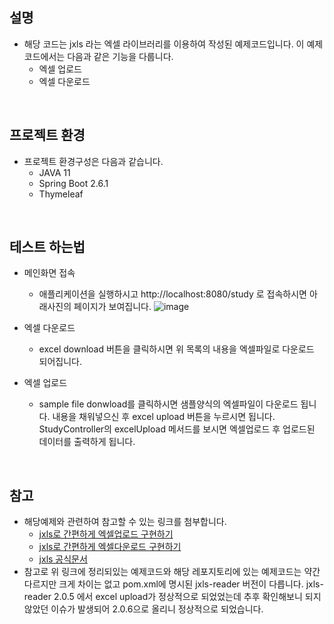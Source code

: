 ## 설명
- 해당 코드는 jxls 라는 엑셀 라이브러리를 이용하여 작성된 예제코드입니다. 이 예제코드에서는 다음과 같은 기능을 다룹니다.
  - 엑셀 업로드
  - 엑셀 다운로드
  
<br>

## 프로젝트 환경
- 프로젝트 환경구성은 다음과 같습니다.
  - JAVA 11
  - Spring Boot 2.6.1
  - Thymeleaf
  
<br>

## 테스트 하는법
- 메인화면 접속
  - 애플리케이션을 실행하시고 http://localhost:8080/study 로 접속하시면 아래사진의 페이지가 보여집니다.
  ![image](https://user-images.githubusercontent.com/90641957/146635040-3caa7526-52be-4691-978a-1dde1db950b0.png)

- 엑셀 다운로드
  - excel download 버튼을 클릭하시면 위 목록의 내용을 엑셀파일로 다운로드 되어집니다.
  
- 엑셀 업로드
  - sample file donwload를 클릭하시면 샘플양식의 엑셀파일이 다운로드 됩니다. 내용을 채워넣으신 후 excel upload 버튼을 누르시면 됩니다.
    StudyController의 excelUpload 메서드를 보시면 엑셀업로드 후 업로드된 데이터를 출력하게 됩니다.
  
<br>

## 참고
- 해당예제와 관련하여 참고할 수 있는 링크를 첨부합니다.
  - <a href='https://kim-jong-hyun.tistory.com/25'>jxls로 간편하게 엑셀업로드 구현하기</a>
  - <a href='https://kim-jong-hyun.tistory.com/24'>jxls로 간편하게 엑셀다운로드 구현하기</a>
  - <a href='http://jxls.sourceforge.net'>jxls 공식문서</a>
- 참고로 위 링크에 정리되있는 예제코드와 해당 레포지토리에 있는 예제코드는 약간 다르지만 크게 차이는 없고 pom.xml에 명시된 jxls-reader 버전이 다릅니다.
  jxls-reader 2.0.5 에서 excel upload가 정상적으로 되었었는데 추후 확인해보니 되지않았던 이슈가 발생되어 2.0.6으로 올리니 정상적으로 되었습니다.
 
